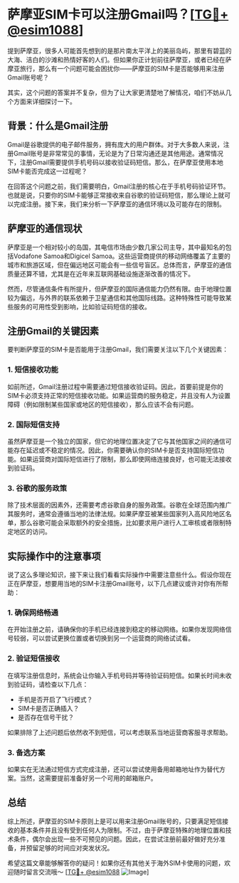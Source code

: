 # 萨摩亚SIM卡可以注册Gmail吗？[[TG💪+ @esim1088](https://t.me/s/esim1088)]

提到萨摩亚，很多人可能首先想到的是那片南太平洋上的美丽岛屿，那里有碧蓝的大海、洁白的沙滩和热情好客的人们。但如果你正计划前往萨摩亚，或者已经在萨摩亚旅行，那么有一个问题可能会困扰你——萨摩亚的SIM卡是否能够用来注册Gmail账号呢？

其实，这个问题的答案并不复杂，但为了让大家更清楚地了解情况，咱们不妨从几个方面来详细探讨一下。

## 背景：什么是Gmail注册

Gmail是谷歌提供的电子邮件服务，拥有庞大的用户群体。对于大多数人来说，注册Gmail账号是非常常见的事情，无论是为了日常沟通还是其他用途。通常情况下，注册Gmail需要提供手机号码以接收验证码短信。那么，在萨摩亚使用本地SIM卡能否完成这一过程呢？

在回答这个问题之前，我们需要明白，Gmail注册的核心在于手机号码验证环节。也就是说，只要你的SIM卡能够正常接收来自谷歌的验证码短信，那么理论上就可以完成注册。接下来，我们来分析一下萨摩亚的通信环境以及可能存在的限制。

## 萨摩亚的通信现状

萨摩亚是一个相对较小的岛国，其电信市场由少数几家公司主导，其中最知名的包括Vodafone Samoa和Digicel Samoa。这些运营商提供的移动网络覆盖了主要的城市和旅游区域，但在偏远地区可能会有一些信号盲区。总体而言，萨摩亚的通信质量还算不错，尤其是在近年来互联网基础设施逐渐改善的情况下。

然而，尽管通信条件有所提升，但萨摩亚的国际通信能力仍然有限。由于地理位置较为偏远，与外界的联系依赖于卫星通信和其他国际线路。这种特殊性可能导致某些服务的可用性受到影响，比如验证码短信的接收。

## 注册Gmail的关键因素

要判断萨摩亚的SIM卡是否能用于注册Gmail，我们需要关注以下几个关键因素：

### 1. 短信接收功能

如前所述，Gmail注册过程中需要通过短信接收验证码。因此，首要前提是你的SIM卡必须支持正常的短信接收功能。如果运营商的服务稳定，并且没有人为设置障碍（例如限制某些国家或地区的短信接收），那么应该不会有问题。

### 2. 国际短信支持

虽然萨摩亚是一个独立的国家，但它的地理位置决定了它与其他国家之间的通信可能存在延迟或不稳定的情况。因此，你需要确认你的SIM卡是否支持国际短信功能。如果运营商对国际短信进行了限制，那么即使网络连接良好，也可能无法接收到验证码。

### 3. 谷歌的服务政策

除了技术层面的因素外，还需要考虑谷歌自身的服务政策。谷歌在全球范围内推广其服务时，通常会遵循当地的法律法规。如果萨摩亚被某些国家列入高风险地区名单，那么谷歌可能会采取额外的安全措施，比如要求用户进行人工审核或者限制特定地区的访问。

## 实际操作中的注意事项

说了这么多理论知识，接下来让我们看看实际操作中需要注意些什么。假设你现在正在萨摩亚，想要用当地的SIM卡注册Gmail账号，以下几点建议或许对你有所帮助：

### 1. 确保网络畅通

在开始注册之前，请确保你的手机已经连接到稳定的移动网络。如果你发现网络信号较弱，可以尝试更换位置或者切换到另一个运营商的网络试试看。

### 2. 验证短信接收

在填写注册信息时，系统会让你输入手机号码并等待验证码短信。如果长时间未收到验证码，请检查以下几点：
- 手机是否开启了飞行模式？
- SIM卡是否正确插入？
- 是否存在信号干扰？

如果排除了上述问题后依然收不到短信，可以考虑联系当地运营商客服寻求帮助。

### 3. 备选方案

如果实在无法通过短信方式完成注册，还可以尝试使用备用邮箱地址作为替代方案。当然，这需要提前准备好另一个可用的邮箱账户。

## 总结

综上所述，萨摩亚的SIM卡原则上是可以用来注册Gmail账号的，只要满足短信接收的基本条件并且没有受到任何人为限制。不过，由于萨摩亚特殊的地理位置和技术条件，偶尔会出现一些不可预见的问题。因此，在尝试注册前最好做好充分准备，并预留足够的时间应对突发状况。

希望这篇文章能够解答你的疑问！如果你还有其他关于海外SIM卡使用的问题，欢迎随时留言交流哦～ [[TG💪+ @esim1088](https://t.me/s/esim1088) ![Image](https://i.postimg.cc/4NQfJmqS/Snipaste-2025-05-13-00-14-12.png)]